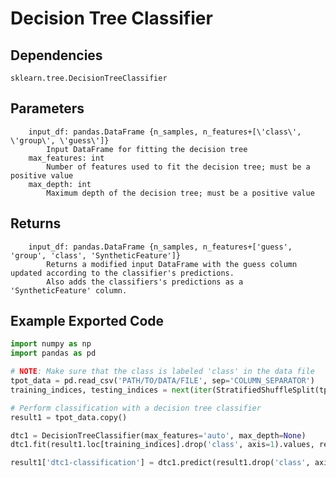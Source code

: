 # Decision Tree Classifier

## Dependencies 
    sklearn.tree.DecisionTreeClassifier

Parameters
----------
        input_df: pandas.DataFrame {n_samples, n_features+[\'class\', \'group\', \'guess\']}
            Input DataFrame for fitting the decision tree
        max_features: int
            Number of features used to fit the decision tree; must be a positive value
        max_depth: int
            Maximum depth of the decision tree; must be a positive value

Returns
-------
        input_df: pandas.DataFrame {n_samples, n_features+['guess', 'group', 'class', 'SyntheticFeature']}
            Returns a modified input DataFrame with the guess column updated according to the classifier's predictions.
            Also adds the classifiers's predictions as a 'SyntheticFeature' column.

Example Exported Code
---------------------

```Python
import numpy as np
import pandas as pd

# NOTE: Make sure that the class is labeled 'class' in the data file
tpot_data = pd.read_csv('PATH/TO/DATA/FILE', sep='COLUMN_SEPARATOR')
training_indices, testing_indices = next(iter(StratifiedShuffleSplit(tpot_data['class'].values, n_iter=1, train_size=0.75, test_size=0.25)))

# Perform classification with a decision tree classifier
result1 = tpot_data.copy()

dtc1 = DecisionTreeClassifier(max_features='auto', max_depth=None)
dtc1.fit(result1.loc[training_indices].drop('class', axis=1).values, result1.loc[training_indices, 'class'].values)

result1['dtc1-classification'] = dtc1.predict(result1.drop('class', axis=1).values)

```
